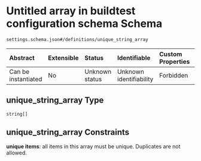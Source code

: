 # Untitled array in buildtest configuration schema Schema

```txt
settings.schema.json#/definitions/unique_string_array
```



| Abstract            | Extensible | Status         | Identifiable            | Custom Properties | Additional Properties | Access Restrictions | Defined In                                                                   |
| :------------------ | :--------- | :------------- | :---------------------- | :---------------- | :-------------------- | :------------------ | :--------------------------------------------------------------------------- |
| Can be instantiated | No         | Unknown status | Unknown identifiability | Forbidden         | Allowed               | none                | [settings.schema.json\*](../out/settings.schema.json "open original schema") |

## unique\_string\_array Type

`string[]`

## unique\_string\_array Constraints

**unique items**: all items in this array must be unique. Duplicates are not allowed.
